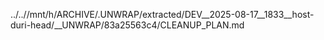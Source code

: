 ../..//mnt/h/ARCHIVE/.UNWRAP/extracted/DEV__2025-08-17__1833__host-duri-head/__UNWRAP/83a25563c4/CLEANUP_PLAN.md